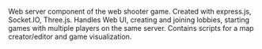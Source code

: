 Web server component of the web shooter game. Created with express.js, Socket.IO, Three.js. 
Handles Web UI, creating and joining lobbies, starting games with multiple players on the same server. 
Contains scripts for a map creator/editor and game visualization.
